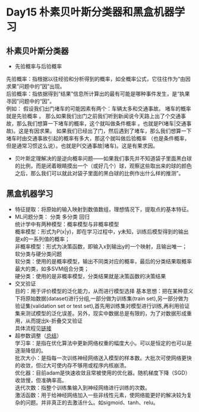 # Day15 朴素贝叶斯分类器和黑盒机器学习
## 朴素贝叶斯分类器  
* 先验概率与后验概率  

先验概率：指根据以往经验和分析得到的概率，如全概率公式，它往往作为“由因求果”问题中的”因”出现。  
后验概率：指依据得到“结果”信息所计算出的最有可能是哪种事件发生，是“执果寻因”问题中的“因”。  
例如：
假设我们出门堵车的可能因素有两个：车辆太多和交通事故。
堵车的概率就是先验概率 。
那么如果我们出门之前我们听到新闻说今天路上出了个交通事故，那么我们想算一下堵车的概率，这个就叫做条件概率 。也就是P(堵车|交通事故)。这是有因求果。
如果我们已经出了门，然后遇到了堵车，那么我们想算一下堵车时由交通事故引起的概率有多大，那这个就叫做后验概率 （也是条件概率，但是通常习惯这么说）。也就是P(交通事故|堵车)。这是有果求因。   

* 贝叶斯定理解决的是逆向概率问题——如果我们事先并不知道袋子里面黑白球的比例，而是闭着眼睛摸出一个（或好几个）球，观察这些取出来的球的颜色之后，那么我们可以就此对袋子里面的黑白球的比例作出什么样的推测”。
## 黑盒机器学习
* 特征提取：将原始的输入映射到数值数组，理想情况下，提取点的基本特征。
* ML问题分类： 分类 多分类 回归  
统计学中有两种模型：概率模型与非概率模型   
概率模型：形式为P(x|y)，即在学习过程中，y未知，训练后模型得到的输出是x的一系列值的概率；   
非概率模型：形式为决策函数，即输入x到输出y的一个映射，且输出唯一；   
软分类与硬分类问题   
软分类：使用的是概率模型，输出不同类对应的概率，最后的分类结果取概率最大的类，如多SVM组合分类；  
硬分类：使用的是非概率模型，分类结果就是决策函数的决策结果  
* 交叉验证  
目的：用于评价模型的泛化能力，从而进行模型选择
基本思想：把在某种意义下将原始数据(dataset)进行分组,一部分做为训练集(train set),另一部分做为验证集(validation set or test set),首先用训练集对模型进行训练,再利用验证集来测试模型的泛化误差。另外，现实中数据总是有限的，为了对数据形成重用，从而提出k-折叠交叉验证   
具体流程见[链接](https://cloud.tencent.com/developer/news/238899)
* 超参数调整（[总结](https://www.cnblogs.com/andre-ma/p/8676220.html)）   
学习率：是指在优化算法中更新网络权重的幅度大小。可以是恒定的也可以是逐渐降低的。     
批次大小：是指每一次训练神经网络送入模型的样本数。大批次可使网络更快的收敛，但过大可使内存不够用或程序内核崩溃。    
优化器：目前adam是快速收敛且常被使用的优化器。随机梯度下降（SGD）收敛慢，但准确率高。  
迭代次数：指整个训练集输入到神经网络进行训练的次数。  
激活函数：用于给神经网络加入一些非线性元素，使网络能更好的解决较为复杂的问题。并非真正的去激活什么。如sigmoid、tanh、relu。
